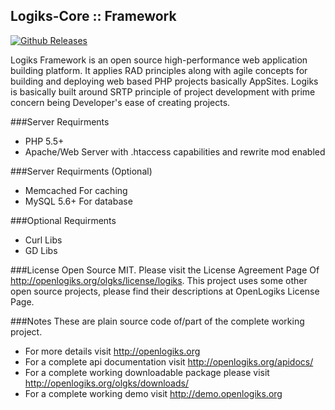 Logiks-Core :: Framework
------------------------

[![Github Releases](https://img.shields.io/github/downloads/atom/atom/latest/total.svg)](https://github.com/Logiks/Logiks-Core/archive/master.zip)

Logiks Framework is an open source high-performance web application building
platform. It applies RAD principles along with agile concepts for building and
deploying web based PHP projects basically AppSites. Logiks is basically built
around SRTP principle of project development with prime concern being Developer's
ease of creating projects.

###Server Requirments
+ PHP 5.5+
+ Apache/Web Server with .htaccess capabilities and rewrite mod enabled

###Server Requirments (Optional)
+ Memcached	For caching
+ MySQL 5.6+	For database

###Optional Requirments
+ Curl Libs
+ GD Libs

###License
Open Source MIT. Please visit the License Agreement Page Of <http://openlogiks.org/olgks/license/logiks>.
This project uses some other open source projects, please find their descriptions at OpenLogiks License Page.

###Notes
These are plain source code of/part of the complete working project.
+ For more details visit <http://openlogiks.org>
+ For a complete api documentation  visit <http://openlogiks.org/apidocs/>
+ For a complete working downloadable package please visit <http://openlogiks.org/olgks/downloads/>
+ For a complete working demo visit <http://demo.openlogiks.org>


